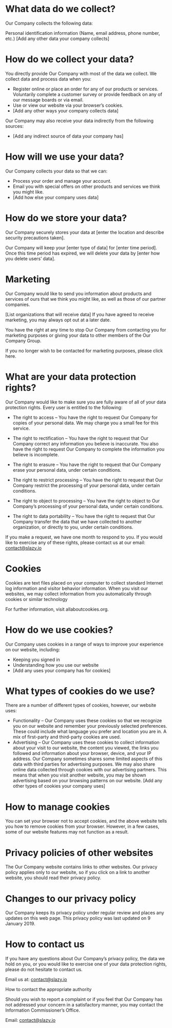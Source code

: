 # What data do we collect?

Our Company collects the following data:

Personal identification information (Name, email address, phone number, etc.)
[Add any other data your company collects]

# How do we collect your data?

You directly provide Our Company with most of the data we collect. We collect data and process data when you:

- Register online or place an order for any of our products or services.
Voluntarily complete a customer survey or provide feedback on any of our message boards or via email.
- Use or view our website via your browser’s cookies.
- [Add any other ways your company collects data]

Our Company may also receive your data indirectly from the following sources:

- [Add any indirect source of data your company has]

# How will we use your data?

Our Company collects your data so that we can:

- Process your order and manage your account.
- Email you with special offers on other products and services we think you might like.
- [Add how else your company uses data]

# How do we store your data?

Our Company securely stores your data at [enter the location and describe security precautions taken].

Our Company will keep your [enter type of data] for [enter time period]. Once this time period has expired, we will delete your data by [enter how you delete users’ data].

# Marketing

Our Company would like to send you information about products and services of ours that we think you might like, as well as those of our partner companies.

[List organizations that will receive data]
If you have agreed to receive marketing, you may always opt out at a later date.

You have the right at any time to stop Our Company from contacting you for marketing purposes or giving your data to other members of the Our Company Group.

If you no longer wish to be contacted for marketing purposes, please click here.

# What are your data protection rights?

Our Company would like to make sure you are fully aware of all of your data protection rights. Every user is entitled to the following:

- The right to access – You have the right to request Our Company for copies of your personal data. We may charge you a small fee for this service.

- The right to rectification – You have the right to request that Our Company correct any information you believe is inaccurate. You also have the right to request Our Company to complete the information you believe is incomplete.

- The right to erasure – You have the right to request that Our Company erase your personal data, under certain conditions.

- The right to restrict processing – You have the right to request that Our Company restrict the processing of your personal data, under certain conditions.

- The right to object to processing – You have the right to object to Our Company’s processing of your personal data, under certain conditions.

- The right to data portability – You have the right to request that Our Company transfer the data that we have collected to another organization, or directly to you, under certain conditions.

If you make a request, we have one month to respond to you. If you would like to exercise any of these rights, please contact us at our email: contact@slazy.io

# Cookies

Cookies are text files placed on your computer to collect standard Internet log information and visitor behavior information. When you visit our websites, we may collect information from you automatically through cookies or similar technology

For further information, visit allaboutcookies.org.

# How do we use cookies?

Our Company uses cookies in a range of ways to improve your experience on our website, including:

- Keeping you signed in
- Understanding how you use our website
- [Add any uses your company has for cookies]

# What types of cookies do we use?

There are a number of different types of cookies, however, our website uses:

- Functionality – Our Company uses these cookies so that we recognize you on our website and remember your previously selected preferences. These could include what language you prefer and location you are in. A mix of first-party and third-party cookies are used.
- Advertising – Our Company uses these cookies to collect information about your visit to our website, the content you viewed, the links you followed and information about your browser, device, and your IP address. Our Company sometimes shares some limited aspects of this data with third parties for advertising purposes. We may also share online data collected through cookies with our advertising partners. This means that when you visit another website, you may be shown advertising based on your browsing patterns on our website.
[Add any other types of cookies your company uses]

# How to manage cookies

You can set your browser not to accept cookies, and the above website tells you how to remove cookies from your browser. However, in a few cases, some of our website features may not function as a result.

# Privacy policies of other websites

The Our Company website contains links to other websites. Our privacy policy applies only to our website, so if you click on a link to another website, you should read their privacy policy.

# Changes to our privacy policy

Our Company keeps its privacy policy under regular review and places any updates on this web page. This privacy policy was last updated on 9 January 2019.

# How to contact us

If you have any questions about Our Company’s privacy policy, the data we hold on you, or you would like to exercise one of your data protection rights, please do not hesitate to contact us.

Email us at: contact@slazy.io

How to contact the appropriate authority

Should you wish to report a complaint or if you feel that Our Company has not addressed your concern in a satisfactory manner, you may contact the Information Commissioner’s Office.

Email: contact@slazy.io